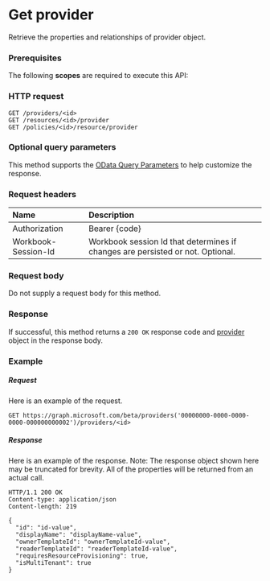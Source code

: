 # Get provider

Retrieve the properties and relationships of provider object.
### Prerequisites
The following **scopes** are required to execute this API: 
### HTTP request
<!-- { "blockType": "ignored" } -->
```http
GET /providers/<id>
GET /resources/<id>/provider
GET /policies/<id>/resource/provider
```
### Optional query parameters
This method supports the [OData Query Parameters](http://graph.microsoft.io/docs/overview/query_parameters) to help customize the response.

### Request headers
| Name      |Description|
|:----------|:----------|
| Authorization  | Bearer {code}|
| Workbook-Session-Id  | Workbook session Id that determines if changes are persisted or not. Optional.|

### Request body
Do not supply a request body for this method.
### Response
If successful, this method returns a `200 OK` response code and [provider](../resources/provider.md) object in the response body.
### Example
##### Request
Here is an example of the request.
<!-- {
  "blockType": "request",
  "name": "get_provider"
}-->
```http
GET https://graph.microsoft.com/beta/providers('00000000-0000-0000-0000-000000000002')/providers/<id>
```
##### Response
Here is an example of the response. Note: The response object shown here may be truncated for brevity. All of the properties will be returned from an actual call.
<!-- {
  "blockType": "response",
  "truncated": true,
  "@odata.type": "microsoft.graph.provider"
} -->
```http
HTTP/1.1 200 OK
Content-type: application/json
Content-length: 219

{
  "id": "id-value",
  "displayName": "displayName-value",
  "ownerTemplateId": "ownerTemplateId-value",
  "readerTemplateId": "readerTemplateId-value",
  "requiresResourceProvisioning": true,
  "isMultiTenant": true
}
```

<!-- uuid: 8fcb5dbc-d5aa-4681-8e31-b001d5168d79
2015-10-25 14:57:30 UTC -->
<!-- {
  "type": "#page.annotation",
  "description": "Get provider",
  "keywords": "",
  "section": "documentation",
  "tocPath": ""
}-->